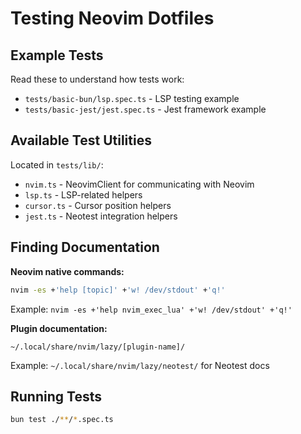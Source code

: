 # Testing Neovim Dotfiles

## Example Tests
Read these to understand how tests work:
- `tests/basic-bun/lsp.spec.ts` - LSP testing example
- `tests/basic-jest/jest.spec.ts` - Jest framework example

## Available Test Utilities
Located in `tests/lib/`:
- `nvim.ts` - NeovimClient for communicating with Neovim
- `lsp.ts` - LSP-related helpers
- `cursor.ts` - Cursor position helpers
- `jest.ts` - Neotest integration helpers

## Finding Documentation

**Neovim native commands:**
```sh
nvim -es +'help [topic]' +'w! /dev/stdout' +'q!'
```
Example: `nvim -es +'help nvim_exec_lua' +'w! /dev/stdout' +'q!'`

**Plugin documentation:**
```
~/.local/share/nvim/lazy/[plugin-name]/
```
Example: `~/.local/share/nvim/lazy/neotest/` for Neotest docs

## Running Tests
```sh
bun test ./**/*.spec.ts
```
